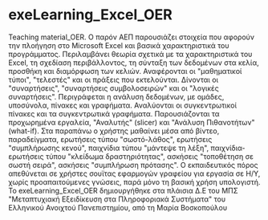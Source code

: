# exeLearning_Excel_OER
Teaching material_OER. Ο παρόν ΑΕΠ παρουσιάζει στοιχεία που αφορούν την πλοήγηση στο Microsoft Excel και βασικά χαρακτηριστικά του προγράμματος. Περιλαμβάνει θεωρία σχετικά με τα χαρακτηριστικά του Excel, τη σχεδίαση περιβάλλοντος, τη σύνταξη των δεδομένων στα κελία, προσθήκη και διαμόρφωση των κελιών. Αναφέρονται οι "μαθηματικοί τύποι", "τελεστές" και οι πράξεις που εκτελούνται. Δίνονται οι "συναρτήσεις", "συναρτήσεις συμβολοσειρών" και οι "λογικές συναρτήσεις". Περιγράφεται η ανάλυση δεδομένων, με ομάδες, υποσύνολα, πίνακες και γραφήματα. Αναλύονται οι συγκεντρωτικοί πίνακες και τα συγκεντρωτικά γραφήματα. Παρουσιάζονται τα προχωρημένα εργαλεία, "Αναλυτής" (slicer) και "Ανάλυση Πιθανοτήτων" (what-if). Στα παραπάνω ο χρήστης μαθαίνει μέσα από βίντεο, παραδείγματα, ερωτήσεις τύπου "σωστό-λάθος", ερωτήσεις "συμπλήρωσης κενού", παιχνίδια τύπου "μάντεψε τη λέξη", παιχνίδια-ερωτήσεις τύπου "κλείδωμα δραστηριότητας", ασκήσεις "τοποθέτηση σε σωστή σειρά", ασκήσεις "συμπλήρωση πρότασης". Ο εκπαιδευτικός πόρος απεθύνεται σε χρήστες σουϊτας εφαρμογών γραφείου για εργασία σε Η/Υ, χωρίς προαπαιτούμενες γνώσεις, παρά μόνο τη βασική χρήση υπολογιστή. Το exeLearning_Excel_OER δημιουργήθηκε στα πλάισια Δ.Ε του ΜΠΣ "Μεταπτυχιακή Εξειδίκευση στα Πληροφοριακά Συστήματα" του Ελληνικού Ανοιχτού Πανεπιστημίου, από τη Μαρία Βοσκοπούλου
